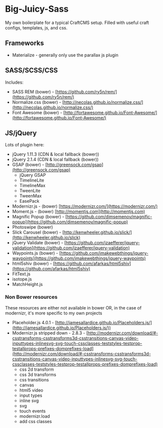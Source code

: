 Big-Juicy-Sass
==============

My own boilerplate for a typical CraftCMS setup. Filled with useful craft configs, templates, js, and css.

## Frameworks

- Materialize - generally only use the parallax js plugin

## SASS/SCSS/CSS

Includes:

- SASS REM (bower) - [https://github.com/ry5n/rem/](https://github.com/ry5n/rem/)
- Normalize.css (bower) - [http://necolas.github.io/normalize.css/](http://necolas.github.io/normalize.css/)
- Font Awesome (bower) - [http://fortawesome.github.io/Font-Awesome/](http://fortawesome.github.io/Font-Awesome/)

## JS/jQuery
Lots of plugin here:

- jQuery 1.11.3 (CDN & local fallback (bower))
- jQuery 2.1.4 (CDN & local fallback (bower))
- GSAP (bower) - [http://greensock.com/gsap](http://greensock.com/gsap)
    - jQuery GSAP
    - TimelineLite
    - TimelineMax
    - TweenLite
    - TweenMax
    - EasePack
- Modernizr.js - (bower) [https://modernizr.com/](https://modernizr.com/)
- Moment.js - (bower) [http://momentjs.com](http://momentjs.com)
- Magnific Popup (bower) - [https://github.com/dimsemenov/magnific-popup](https://github.com/dimsemenov/magnific-popup)
- Photoswipe (bower)
- Slick Carousel (bower) - [http://kenwheeler.github.io/slick/](http://kenwheeler.github.io/slick)
- jQuery Validate (bower) - [https://github.com/jzaefferer/jquery-validation](https://github.com/jzaefferer/jquery-validation)
- Waypoints.js (bower) - [https://github.com/imakewebthings/jquery-waypoints](https://github.com/imakewebthings/jquery-waypoints)
- html5shiv (bower) - [https://github.com/afarkas/html5shiv](https://github.com/afarkas/html5shiv)
- FitText.js
- isotope.js
- MatchHeight.js


### Non Bower resources
These resources are either not available in bower OR, in the case of modernizr, it's more specific to my own projects

- Placeholder.js 4.0.1 - [http://jamesallardice.github.io/Placeholders.js/](http://jamesallardice.github.io/Placeholders.js/))
- Modernizr.js stripped down - 2.8.3 - [http://modernizr.com/download/#-csstransforms-csstransforms3d-csstransitions-canvas-video-inputtypes-inlinesvg-svg-touch-cssclasses-teststyles-testprop-testallprops-prefixes-domprefixes-load](http://modernizr.com/download/#-csstransforms-csstransforms3d-csstransitions-canvas-video-inputtypes-inlinesvg-svg-touch-cssclasses-teststyles-testprop-testallprops-prefixes-domprefixes-load)
    - css 2d transform
    - css 3d transforms
    - css transitions
    - canvas
    - html5 video
    - input types
    - inline svg
    - svg
    - touch events
    - modernizr.load
    - add css classes
